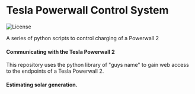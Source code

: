 # Tesla Powerwall Control System
![License](https://img.shields.io/github/license/scienceintheshed/Tesla_Powerwall_Control_System?label=LICENSE&style=for-the-badge)

A series of python scripts to control charging of a Powerwall 2

#### Communicating with the Tesla Powerwall 2
This repository uses the python library of "guys name" to gain web access to the endpoints of a Tesla Powerwall 2.

#### Estimating solar generation.

